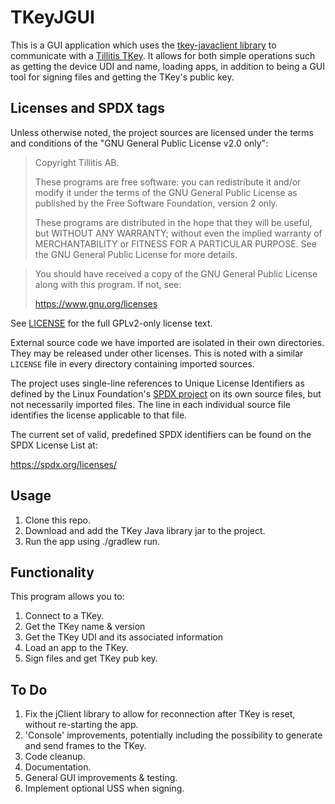 # TKeyJGUI
This is a GUI application which uses the [tkey-javaclient library](https://github.com/tillitis/tkey-javaclient) to communicate with a [Tillitis TKey](https://www.tillitis.se). It allows for both simple operations such as getting the device UDI and name, loading apps, in addition to being a GUI tool for signing files and getting the TKey's public key.

## Licenses and SPDX tags

Unless otherwise noted, the project sources are licensed under the
terms and conditions of the "GNU General Public License v2.0 only":

> Copyright Tillitis AB.
>
> These programs are free software: you can redistribute it and/or
> modify it under the terms of the GNU General Public License as
> published by the Free Software Foundation, version 2 only.
>
> These programs are distributed in the hope that they will be useful,
> but WITHOUT ANY WARRANTY; without even the implied warranty of
> MERCHANTABILITY or FITNESS FOR A PARTICULAR PURPOSE. See the GNU
> General Public License for more details.

> You should have received a copy of the GNU General Public License
> along with this program. If not, see:
>
> https://www.gnu.org/licenses

See [LICENSE](LICENSE) for the full GPLv2-only license text.

External source code we have imported are isolated in their own
directories. They may be released under other licenses. This is noted
with a similar `LICENSE` file in every directory containing imported
sources.

The project uses single-line references to Unique License Identifiers
as defined by the Linux Foundation's [SPDX project](https://spdx.org/)
on its own source files, but not necessarily imported files. The line
in each individual source file identifies the license applicable to
that file.

The current set of valid, predefined SPDX identifiers can be found on
the SPDX License List at:

https://spdx.org/licenses/

## Usage
1. Clone this repo.
2. Download and add the TKey Java library jar to the project.
3. Run the app using ./gradlew run.

## Functionality
This program allows you to:
1. Connect to a TKey.
2. Get the TKey name & version
3. Get the TKey UDI and its associated information
4. Load an app to the TKey.
5. Sign files and get TKey pub key.

## To Do
1. Fix the jClient library to allow for reconnection after TKey is reset, without re-starting the app.
2. 'Console' improvements, potentially including the possibility to generate and send frames to the TKey.
3. Code cleanup.
4. Documentation.
5. General GUI improvements & testing.
6. Implement optional USS when signing.
